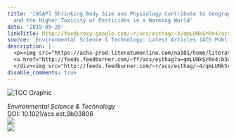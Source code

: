 ```yaml
---
title: '[ASAP] Shrinking Body Size and Physiology Contribute to Geographic Variation
  and the Higher Toxicity of Pesticides in a Warming World'
date: '2019-09-20'
linkTitle: http://feedproxy.google.com/~r/acs/esthag/~3/qmLUNkSrRn4/acs.est.9b03806
source: 'Environmental Science & Technology: Latest Articles (ACS Publications)'
description: |-
  <p><img src="https://achs-prod.literatumonline.com/na101/home/literatum/publisher/achs/journals/content/esthag/0/esthag.ahead-of-print/acs.est.9b03806/20190920/images/medium/es9b03806_0006.gif" alt="TOC Graphic"/></p><div><cite>Environmental Science & Technology</cite></div><div>DOI: 10.1021/acs.est.9b03806</div><div class="feedflare">
  <a href="http://feeds.feedburner.com/~ff/acs/esthag?a=qmLUNkSrRn4:b3cCZsyk5nU:yIl2AUoC8zA"><img src="http://feeds.feedburner.com/~ff/acs/esthag?d=yIl2AUoC8zA" border="0"></img></a>
  </div><img src="http://feeds.feedburner.com/~r/acs/esthag/~4/qmLUNkSrRn4" ...
disable_comments: true
---
```

<p><img src="https://achs-prod.literatumonline.com/na101/home/literatum/publisher/achs/journals/content/esthag/0/esthag.ahead-of-print/acs.est.9b03806/20190920/images/medium/es9b03806_0006.gif" alt="TOC Graphic"/></p><div><cite>Environmental Science & Technology</cite></div><div>DOI: 10.1021/acs.est.9b03806</div><div class="feedflare">
<a href="http://feeds.feedburner.com/~ff/acs/esthag?a=qmLUNkSrRn4:b3cCZsyk5nU:yIl2AUoC8zA"><img src="http://feeds.feedburner.com/~ff/acs/esthag?d=yIl2AUoC8zA" border="0"></img></a>
</div><img src="http://feeds.feedburner.com/~r/acs/esthag/~4/qmLUNkSrRn4" ...